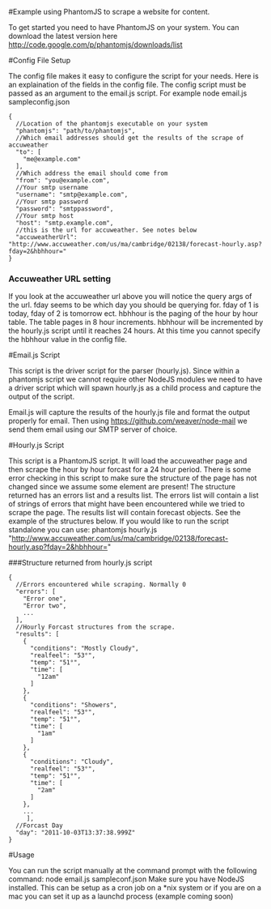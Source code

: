 #Example using PhantomJS to scrape a website for content.

To get started you need to have PhantomJS on your system. You can download the latest version here http://code.google.com/p/phantomjs/downloads/list

#Config File Setup

The config file makes it easy to configure the script for your needs. Here is an explaination of the fields in the config file. The config script must be passed as an argument to the email.js script. For example node email.js sampleconfig.json 

    {
      //Location of the phantomjs executable on your system
      "phantomjs": "path/to/phantomjs", 
      //Which email addresses should get the results of the scrape of accuweather
      "to": [
        "me@example.com"
      ],
      //Which address the email should come from
      "from": "you@example.com",
      //Your smtp username
      "username": "smtp@example.com",
      //Your smtp password
      "password": "smtppassword",
      //Your smtp host
      "host": "smtp.example.com",
      //this is the url for accuweather. See notes below
      "accuweatherUrl": "http://www.accuweather.com/us/ma/cambridge/02138/forecast-hourly.asp?fday=2&hbhhour="
    }

### Accuweather URL setting
If you look at the accuweather url above you will notice the query args of the url. fday seems to be which day you should be querying for. fday of 1 is today, fday of 2 is tomorrow ect. hbhhour is the paging of the hour by hour table. The table pages in 8 hour increments. hbhhour will be incremented by the hourly.js script until it reaches 24 hours. At this time you cannot specify the hbhhour value in the config file.  

#Email.js Script

This script is the driver script for the parser (hourly.js). Since within a phantomjs script we cannot require other NodeJS modules we need to have a driver script which will spawn hourly.js as a child process and capture the output of the script. 

Email.js will capture the results of the hourly.js file and format the output properly for email. Then using https://github.com/weaver/node-mail we send them email using our SMTP server of choice. 

#Hourly.js Script

This script is a PhantomJS script. It will load the accuweather page and then scrape the hour by hour forcast for a 24 hour period. There is some error checking in this script to make sure the structure of the page has not changed since we assume some element are present! The structure returned has an errors list and a results list. The errors list will contain a list of strings of errors that might have been encountered while we tried to scrape the page. The results list will contain
forecast objects. See the example of the structures below. If you would like to run the script standalone you can use: 
    phantomjs hourly.js "http://www.accuweather.com/us/ma/cambridge/02138/forecast-hourly.asp?fday=2&hbhhour="
 

###Structure returned from hourly.js script

    {
      //Errors encountered while scraping. Normally 0
      "errors": [
        "Error one",
        "Error two",
        ...
      ],
      //Hourly Forcast structures from the scrape. 
      "results": [
        {
          "conditions": "Mostly Cloudy",
          "realfeel": "53°",
          "temp": "51°",
          "time": [
            "12am"
          ]
        },
        {
          "conditions": "Showers",
          "realfeel": "53°",
          "temp": "51°",
          "time": [
            "1am"
          ]
        },
        {
          "conditions": "Cloudy",
          "realfeel": "53°",
          "temp": "51°",
          "time": [
            "2am"
          ]
        },
        ...
         ],
      //Forcast Day
      "day": "2011-10-03T13:37:38.999Z"
    }

#Usage

You can run the script manually at the command prompt with the following command:
    node email.js sampleconf.json 
Make sure you have NodeJS installed. This can be setup as a cron job on a *nix system or if you are on a mac you can set it up as a launchd process (example coming soon) 

